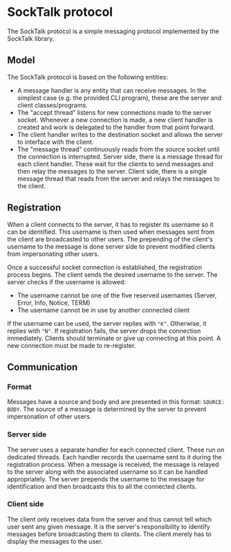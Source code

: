 # SockTalk protocol

The SockTalk protocol is a simple messaging protocol implemented by the SockTalk library.

## Model

The SockTalk protocol is based on the following entities:

- A message handler is any entity that can receive messages. In the simplest case (e.g. the provided CLI program), these are the server and client classes/programs.
- The "accept thread" listens for new connections made to the server socket. Whenever a new connection is made, a new client handler is created and work is delegated to the handler from that point forward.
- The client handler writes to the destination socket and allows the server to interface with the client.
- The "message thread" continuously reads from the source socket until the connection is interrupted. Server side, there is a message thread for each client handler. These wait for the clients to send messages and then relay the messages to the server. Client side, there is a single message thread that reads from the server and relays the messages to the client.

## Registration

When a client connects to the server, it has to register its username so it can be identified. This username is then used when messages sent from the client are broadcasted to other users. The prepending of the client's username to the message is done server side to prevent modified clients from impersonating other users.

Once a successful socket connection is established, the registration process begins. The client sends the desired username to the server. The server checks if the username is allowed:

- The username cannot be one of the five reserved usernames (Server, Error, Info, Notice, TERM)
- The username cannot be in use by another connected client

If the username can be used, the server replies with `"K"`. Otherwise, it replies with `"N"`. If registration fails, the server drops the connection immediately. Clients should terminate or give up connecting at this point. A new connection must be made to re-register.

## Communication

### Format

Messages have a source and body and are presented in this format: `SOURCE: BODY`. The source of a message is determined by the server to prevent impersonation of other users.

### Server side

The server uses a separate handler for each connected client. These run on dedicated threads. Each handler records the username sent to it during the registration process. When a message is received, the message is relayed to the server along with the associated username so it can be handled appropriately. The server prepends the username to the message for identification and then broadcasts this to all the connected clients.

### Client side

The client only receives data from the server and thus cannot tell which user sent any given message. It is the server's responsibility to identify messages before broadcasting them to clients. The client merely has to display the messages to the user.
